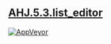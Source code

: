 [AHJ.5.3.list_editor](https://shustrila.github.io/AHJ.5.3.list_editor/)
--
[![AppVeyor](https://img.shields.io/appveyor/ci/shustrila/ahj-5-3-list-editor.svg?logo=appveyor&logoColor=white)](https://ci.appveyor.com/project/Shustrila/ahj-5-3-list-editor)
